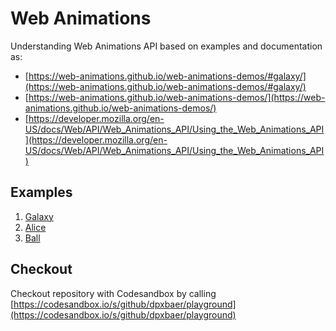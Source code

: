 # Web Animations

Understanding Web Animations API based on examples and documentation as:

- [https://web-animations.github.io/web-animations-demos/#galaxy/](https://web-animations.github.io/web-animations-demos/#galaxy/)
- [https://web-animations.github.io/web-animations-demos/](https://web-animations.github.io/web-animations-demos/)
- [https://developer.mozilla.org/en-US/docs/Web/API/Web_Animations_API/Using_the_Web_Animations_API](https://developer.mozilla.org/en-US/docs/Web/API/Web_Animations_API/Using_the_Web_Animations_API)

## Examples

1. [Galaxy](galaxy.html)
2. [Alice](alice.html)
3. [Ball](ball.html)

## Checkout

Checkout repository with Codesandbox by calling [https://codesandbox.io/s/github/dpxbaer/playground](https://codesandbox.io/s/github/dpxbaer/playground)